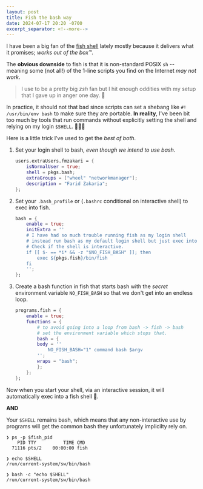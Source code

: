 ```yaml
---
layout: post
title: Fish the bash way
date: 2024-07-17 20:20 -0700
excerpt_separator: <!--more-->
---
```


I have been a big fan of the [fish shell](https://fishshell.com/) lately mostly because it delivers what it promises; _works out of the box™️_.

The **obvious downside** to fish is that it is non-standard POSIX `sh` -- meaning some (not all!) of the 1-line scripts you find on the Internet _may not work_.

> I use to be a pretty big _zsh_ fan but I hit enough oddities with my setup that I gave up in anger one day.  😤

<!--more-->

In practice, it should not that bad since scripts can set a shebang like `#! /usr/bin/env bash` to make sure they are portable. **In reality**, I've been bit too much by tools that run commands without explicitly setting the shell and relying on my login `$SHELL`. 🙅‍♂️🤯

Here is a little trick I've used to get the _best of both_.

1. Set your login shell to bash, _even though we intend to use bash_.

    ```nix
    users.extraUsers.fmzakari = {
        isNormalUser = true;
        shell = pkgs.bash;
        extraGroups = ["wheel" "networkmanager"];
        description = "Farid Zakaria";
    };
    ```
2. Set your `.bash_profile` or (`.bashrc` conditional on interactive shell) to exec into fish.

    ```nix
    bash = {
        enable = true;
        initExtra = ''
        # I have had so much trouble running fish as my login shell
        # instead run bash as my default login shell but just exec into it.
        # Check if the shell is interactive.
        if [[ $- == *i* && -z "$NO_FISH_BASH" ]]; then
            exec ${pkgs.fish}/bin/fish
        fi
        '';
    };
    ```
3. Create a bash function in fish that starts bash with the _secret_ environment variable `NO_FISH_BASH` so that we don't get into an endless loop.

    ```nix
    programs.fish = {
        enable = true;
        functions = {
            # to avoid going into a loop from bash -> fish -> bash
            # set the environment variable which stops that.
            bash = {
            body = ''
                NO_FISH_BASH="1" command bash $argv
            '';
            wraps = "bash";
            };
        };
    };
    ```

Now when you start your shell, via an interactive session, it will automatically exec into a fish shell 🎉.

**AND**

Your `$SHELL` remains bash, which means that any non-interactive use by programs will get the common bash they unfortunately implicilty rely on.

```console
❯ ps -p $fish_pid
    PID TTY          TIME CMD
  71116 pts/2    00:00:00 fish

❯ echo $SHELL
/run/current-system/sw/bin/bash

❯ bash -c "echo $SHELL"
/run/current-system/sw/bin/bash
```